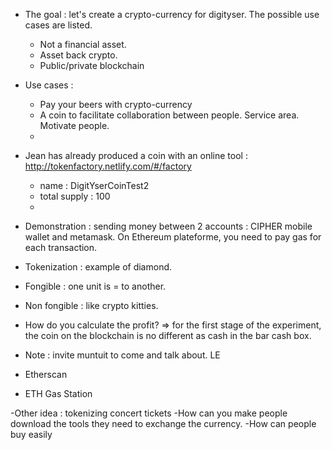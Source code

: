 
- The goal : let's create a crypto-currency for digityser. The possible use cases are listed.
  - Not a financial asset.
  - Asset back crypto.
  - Public/private blockchain
  

- Use cases : 
    - Pay your beers with crypto-currency
    - A coin to facilitate collaboration between people. Service area. Motivate people.
    - 
    
 
- Jean has already produced a coin with an online tool : http://tokenfactory.netlify.com/#/factory 
  - name : DigitYserCoinTest2
  - total supply : 100 
  - 

- Demonstration : sending money between 2 accounts : CIPHER mobile wallet and metamask. On Ethereum plateforme, you need to pay gas for each transaction.


- Tokenization : example of diamond.

- Fongible : one unit is = to another.
- Non fongible : like crypto kitties.

- How do you calculate the profit?
 => for the first stage of the experiment, the coin on the blockchain is no different as cash in the bar cash box.

- Note : invite muntuit to come and talk about. LE

- Etherscan
- ETH Gas Station

-Other idea : tokenizing concert tickets 
  -How can you make people download the tools they need to exchange the currency.
  -How can people buy easily
